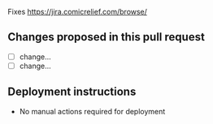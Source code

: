 Fixes https://jira.comicrelief.com/browse/

## Changes proposed in this pull request
- [ ] change...
- [ ] change...

## Deployment instructions
* No manual actions required for deployment
